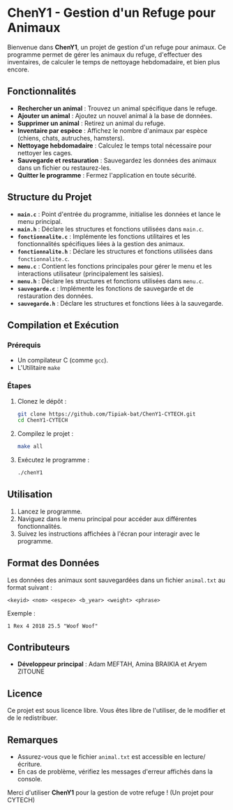 # ChenY1 - Gestion d'un Refuge pour Animaux

Bienvenue dans **ChenY1**, un projet de gestion d'un refuge pour animaux. Ce programme permet de gérer les animaux du refuge, d'effectuer des inventaires, de calculer le temps de nettoyage hebdomadaire, et bien plus encore.

## Fonctionnalités

- **Rechercher un animal** : Trouvez un animal spécifique dans le refuge.
- **Ajouter un animal** : Ajoutez un nouvel animal à la base de données.
- **Supprimer un animal** : Retirez un animal du refuge.
- **Inventaire par espèce** : Affichez le nombre d'animaux par espèce (chiens, chats, autruches, hamsters).
- **Nettoyage hebdomadaire** : Calculez le temps total nécessaire pour nettoyer les cages.
- **Sauvegarde et restauration** : Sauvegardez les données des animaux dans un fichier ou restaurez-les.
- **Quitter le programme** : Fermez l'application en toute sécurité.

## Structure du Projet

- **`main.c`** : Point d'entrée du programme, initialise les données et lance le menu principal.
- **`main.h`** : Déclare les structures et fonctions utilisées dans `main.c`.
- **`fonctionnalite.c`** : Implémente les fonctions utilitaires et les fonctionnalités spécifiques liées à la gestion des animaux.
- **`fonctionnalite.h`** : Déclare les structures et fonctions utilisées dans `fonctionnalite.c`.
- **`menu.c`** : Contient les fonctions principales pour gérer le menu et les interactions utilisateur (principalement les saisies).
- **`menu.h`** : Déclare les structures et fonctions utilisées dans `menu.c`.
- **`sauvegarde.c`** : Implémente les fonctions de sauvegarde et de restauration des données.
- **`sauvegarde.h`** : Déclare les structures et fonctions liées à la sauvegarde.

## Compilation et Exécution

### Prérequis
- Un compilateur C (comme `gcc`).
- L'Utilitaire `make`

### Étapes
1. Clonez le dépôt :
   ```bash
   git clone https://github.com/Tipiak-bat/ChenY1-CYTECH.git
   cd ChenY1-CYTECH
   ```
2. Compilez le projet :
   ```bash
   make all
   ```
3. Exécutez le programme :
   ```bash
   ./chenY1
   ```

## Utilisation

1. Lancez le programme.
2. Naviguez dans le menu principal pour accéder aux différentes fonctionnalités.
3. Suivez les instructions affichées à l'écran pour interagir avec le programme.

## Format des Données

Les données des animaux sont sauvegardées dans un fichier `animal.txt` au format suivant :
```
<keyid> <nom> <espece> <b_year> <weight> <phrase>
```
Exemple :
```
1 Rex 4 2018 25.5 "Woof Woof"
```

## Contributeurs

- **Développeur principal** : Adam MEFTAH, Amina BRAIKIA et Aryem ZITOUNE

## Licence

Ce projet est sous licence libre. Vous êtes libre de l'utiliser, de le modifier et de le redistribuer.

## Remarques

- Assurez-vous que le fichier `animal.txt` est accessible en lecture/écriture.
- En cas de problème, vérifiez les messages d'erreur affichés dans la console.

Merci d'utiliser **ChenY1** pour la gestion de votre refuge !
(Un projet pour CYTECH)
